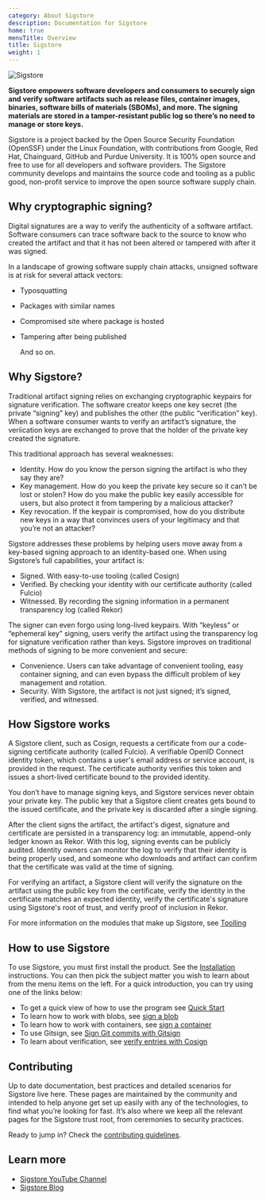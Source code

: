 ```yaml
---
category: About Sigstore
description: Documentation for Sigstore
home: true
menuTitle: Overview
title: Sigstore
weight: 1
---
```


![Sigstore](sigstore-logo_horizontal-color.svg)

**Sigstore empowers software developers and consumers to securely sign and verify software artifacts such as release files, container images, binaries, software bills of materials (SBOMs), and more. The signing materials are stored in a tamper-resistant public log so there’s no need to manage or store keys.**

Sigstore is a project backed by the Open Source Security Foundation (OpenSSF) under the Linux Foundation, with contributions from Google, Red Hat, Chainguard, GitHub and Purdue University. It is 100% open source and free to use for all developers and software providers. The Sigstore community develops and maintains the source code and tooling as a public good, non-profit service to improve the open source software supply chain.  

## Why cryptographic signing?

Digital signatures are a way to verify the authenticity of a software artifact. Software consumers can trace software back to the source to know who created the artifact and that it has not been altered or tampered with after it was signed. 

In a landscape of growing software supply chain attacks, unsigned software is at risk for several attack vectors:

- Typosquatting
- Packages with similar names
- Compromised site where package is hosted
- Tampering after being published

  And so on.
  
## Why Sigstore?

Traditional artifact signing relies on exchanging cryptographic keypairs for signature verification. The software creator keeps one key secret (the private “signing” key) and publishes the other (the public “verification” key). When a software consumer wants to verify an artifact’s signature, the veriication keys are exchanged to prove that the holder of the private key created the signature. 

This traditional approach has several weaknesses: 

- Identity. How do you know the person signing the artifact is who they say they are?
- Key management. How do you keep the private key secure so it can’t be lost or stolen? How do you make the public key easily accessible for users, but also protect it from tampering by a malicious attacker?
- Key revocation. If the keypair is compromised, how do you distribute new keys in a way that convinces users of your legitimacy and that you’re not an attacker? 

Sigstore addresses these problems by helping users move away from a key-based signing approach to an identity-based one. When using Sigstore’s full capabilities, your artifact is:

- Signed. With easy-to-use tooling (called Cosign)
- Verified. By checking your identity with our certificate authority (called Fulcio)
- Witnessed. By recording the signing information in a permanent transparency log (called Rekor)

The signer can even forgo using long-lived keypairs. With “keyless” or “ephemeral key” signing, users verify the artifact using the transparency log for signature verification rather than keys. Sigstore improves on traditional methods of signing to be more convenient and secure:

- Convenience. Users can take advantage of convenient tooling, easy container signing, and can even bypass the difficult problem of key management and rotation. 
- Security. With Sigstore, the artifact is not just signed; it’s signed, verified, and witnessed. 

## How Sigstore works

A Sigstore client, such as Cosign, requests a certificate from our a code-signing certificate authority (called Fulcio). A verifiable OpenID Connect identity token, which contains a user's email address or service account, is provided in the request. The certificate authority verifies this token and issues a short-lived certificate bound to the provided identity. 

You don’t have to manage signing keys, and Sigstore services never obtain your private key. The public key that a Sigstore client creates gets bound to the issued certificate, and the private key is discarded after a single signing.

After the client signs the artifact, the artifact's digest, signature and certificate are persisted in a transparency log: an immutable, append-only ledger known as Rekor. With this log, signing events can be publicly audited. Identity owners can monitor the log to verify that their identity is being properly used, and someone who downloads and artifact can confirm that the certificate was valid at the time of signing.

For verifying an artifact, a Sigstore client will verify the signature on the artifact using the public key from the certificate, verify the identity in the certificate matches an expected identity, verify the certificate's signature using Sigstore's root of trust, and verify proof of inclusion in Rekor.

For more information on the modules that make up Sigstore, see [Toolling](/docs/about/tooling/)

## How to use Sigstore

To use Sigstore, you must first install the product. See the [Installation](docs/system_config/installation/)  instructions. You can then pick the subject matter you wish to learn about from the menu items on the left. For a quick introduction, you can try using one of the links below:

* To get a quick view of how to use the program see [Quick Start](/docs/signing/quickstart/)
* To learn how to work with blobs, see [sign a blob](docs/signing/signing_with_blobs/)
* To learn how to work with containers, see [sign a container](docs/signing/signing_with_containers/)
* To use Gitsign, see [Sign Git commits with Gitsign](/docs/signing/gitsign/)
* To learn about verification, see [verify entries with Cosign](/docs/verifying/verify/)

## Contributing

Up to date documentation, best practices and detailed scenarios for Sigstore live here. These pages are maintained by the community and intended to help anyone get set up easily with any of the technologies, to find what you’re looking for fast. It’s also where we keep all the relevant pages for the Sigstore trust root, from ceremonies to security practices.

Ready to jump in? Check the [contributing guidelines](/docs/contributing/).

## Learn more

- [Sigstore YouTube Channel](https://www.youtube.com/@projectsigstore)
- [Sigstore Blog](https://blog.sigstore.dev/) 
